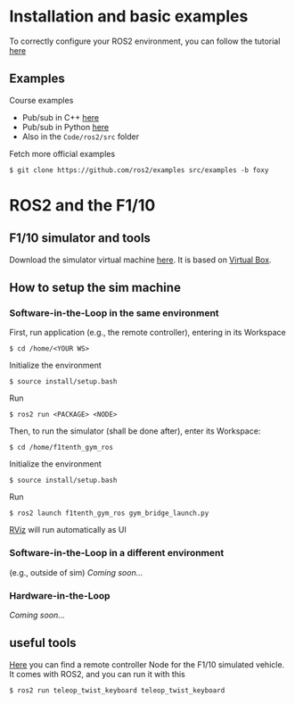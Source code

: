 # Installation and basic examples
To correctly configure your ROS2 environment, you can follow the tutorial [here](https://docs.ros.org/en/foxy/Tutorials/Beginner-CLI-Tools/Configuring-ROS2-Environment.html)

## Examples

Course examples
- Pub/sub in C++ [here](https://docs.ros.org/en/foxy/Tutorials/Beginner-Client-Libraries/Writing-A-Simple-Cpp-Publisher-And-Subscriber.html)
- Pub/sub in Python [here](https://docs.ros.org/en/foxy/Tutorials/Beginner-Client-Libraries/Writing-A-Simple-Py-Publisher-And-Subscriber.html)
- Also in the `Code/ros2/src` folder

Fetch more official examples
```
$ git clone https://github.com/ros2/examples src/examples -b foxy
```

# ROS2 and the F1/10

## F1/10 simulator and tools

Download the simulator virtual machine [here](https://drive.google.com/drive/folders/1bKxncDvomwaQjNzUz6HRdBx-EhtF9Ov2?usp=sharing). It is based on [Virtual Box](https://www.virtualbox.org/).

## How to setup the sim machine

### Software-in-the-Loop in the same environment

First, run application (e.g., the remote controller), entering in its Workspace

```$ cd /home/<YOUR WS>```

Initialize the environment

```$ source install/setup.bash```

Run

```$ ros2 run <PACKAGE> <NODE>``` 

Then, to run the simulator (shall be done after), enter its Workspace:

```$ cd /home/f1tenth_gym_ros```

Initialize the environment

```$ source install/setup.bash```

Run

```$ ros2 launch f1tenth_gym_ros gym_bridge_launch.py``` 

[RViz]() will run automatically as UI

### Software-in-the-Loop in a different environment
(e.g., outside of sim)
<i>Coming soon...</i>

### Hardware-in-the-Loop
<i>Coming soon...</i>

## useful tools

[Here](https://github.com/f1tenth/f1tenth_gym_ros#keyboard-teleop) you can find a remote controller Node for the F1/10 simulated vehicle.
It comes with ROS2, and you can run it with this
```
$ ros2 run teleop_twist_keyboard teleop_twist_keyboard
```

